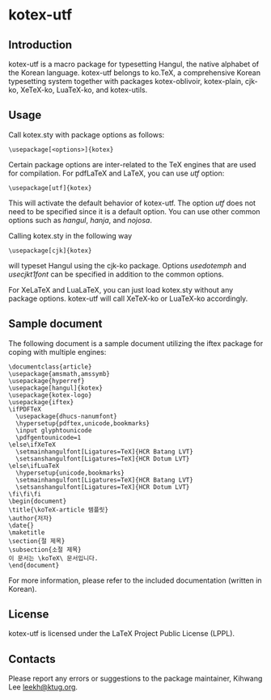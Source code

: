 kotex-utf
=========

Introduction
------------

kotex-utf is a macro package for typesetting Hangul, the native 
alphabet of the Korean language.  kotex-utf belongs to ko.TeX, 
a comprehensive Korean typesetting system together with packages kotex-oblivoir, 
kotex-plain, cjk-ko, XeTeX-ko, LuaTeX-ko, and kotex-utils.

Usage
-----

Call kotex.sty with package options as follows:

    \usepackage[<options>]{kotex}

Certain package options are inter-related to the TeX engines
that are used for compilation.
For pdfLaTeX and LaTeX, you can use *utf* option:

    \usepackage[utf]{kotex}

This will activate the default behavior of kotex-utf. The option 
*utf* does not need to be specified since it is a default option. 
You can use other common options such as *hangul*, *hanja*, 
and *nojosa*.

Calling kotex.sty in the following way

    \usepackage[cjk]{kotex}

will typeset Hangul using the cjk-ko package. Options *usedotemph* 
and *usecjkt1font* can be specified in addition to the common options. 

For XeLaTeX and LuaLaTeX, you can just load kotex.sty without 
any package options. kotex-utf will call XeTeX-ko or LuaTeX-ko accordingly.

Sample document
---------------

The following document is a sample document utilizing the iftex 
package for coping with multiple engines:

    \documentclass{article}
    \usepackage{amsmath,amssymb}
    \usepackage{hyperref}
    \usepackage[hangul]{kotex}
    \usepackage{kotex-logo}
    \usepackage{iftex}
    \ifPDFTeX
      \usepackage{dhucs-nanumfont}
      \hypersetup{pdftex,unicode,bookmarks}
      \input glyphtounicode
      \pdfgentounicode=1
    \else\ifXeTeX
      \setmainhangulfont[Ligatures=TeX]{HCR Batang LVT}
      \setsanshangulfont[Ligatures=TeX]{HCR Dotum LVT}
    \else\ifLuaTeX
      \hypersetup{unicode,bookmarks}
      \setmainhangulfont[Ligatures=TeX]{HCR Batang LVT}
      \setsanshangulfont[Ligatures=TeX]{HCR Dotum LVT}
    \fi\fi\fi
    \begin{document}
    \title{\koTeX-article 템플릿}
    \author{저자}
    \date{}
    \maketitle
    \section{절 제목}
    \subsection{소절 제목}
    이 문서는 \koTeX\ 문서입니다.
    \end{document}

For more information, please refer to the included documentation (written in Korean).

License
-------

kotex-utf is licensed under the LaTeX Project Public
License (LPPL).

Contacts
--------

Please report any errors or suggestions to the package maintainer,
Kihwang Lee <leekh@ktug.org>.

